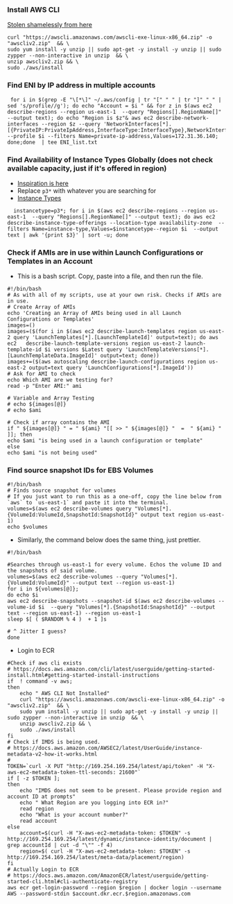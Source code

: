 ### Install AWS CLI
[ Stolen shamelessly from here](https://docs.aws.amazon.com/cli/latest/userguide/getting-started-install.html#getting-started-install-instructions)
```
curl "https://awscli.amazonaws.com/awscli-exe-linux-x86_64.zip" -o "awscliv2.zip"  && \
sudo yum install -y unzip || sudo apt-get -y install -y unzip || sudo zypper --non-interactive in unzip  && \
unzip awscliv2.zip && \
sudo ./aws/install
```
### Find ENI by IP address in multiple accounts
```
 for i in $(grep -E "\[*\]" ~/.aws/config | tr "[" " " | tr "]" " " | sed 's/profile//g'); do echo "Account = $i " && for z in $(aws ec2 describe-regions --region us-east-1  --query "Regions[].RegionName[]" --output text); do echo "Region is $z"& aws ec2 describe-network-interfaces --region $z --query 'NetworkInterfaces[*].[{PrivateIP:PrivateIpAddress,InterfaceType:InterfaceType},NetworkInterfaceId,Attachment]' --profile $i --filters Name=private-ip-address,Values=172.31.36.140; done;done  | tee ENI_list.txt
```

### Find Availability of Instance Types Globally (does not check available capacity, just if it's offered in region)
* [Inspiration is here](https://www.youtube.com/watch?v=6U0h8InsW30)
* Replace `p3*` with whatever you are searching for
* [Instance Types](https://instances.vantage.sh/)
```
  instancetype=p3*; for i in $(aws ec2 describe-regions --region us-east-1  --query "Regions[].RegionName[]" --output text); do aws ec2 describe-instance-type-offerings --location-type availability-zone  --filters Name=instance-type,Values=$instancetype--region $i  --output text | awk '{print $3}' | sort -u; done
```
### Check if AMIs are in use within Launch Configurations or Templates in an Account
* This is a bash script. Copy, paste into a file, and then run the file. 
```
#!/bin/bash
# As with all of my scripts, use at your own risk. Checks if AMIs are in use.
# Create Array of AMIs
echo 'Creating an Array of AMIs being used in all Launch Configurations or Templates'
images=()
images=($(for i in $(aws ec2 describe-launch-templates region us-east-2 query 'LaunchTemplates[*].[LaunchTemplateId]' output=text); do aws ec2   describe-launch-template-versions region us-east-2 launch-template-id $i versions $Latest query 'LaunchTemplateVersions[*].[LaunchTemplateData.ImageId]' output=text; done))
images+=($(aws autoscaling describe-launch-configurations region us-east-2 output=text query 'LaunchConfigurations[*].ImageId'))
# Ask for AMI to check
echo Which AMI are we testing for?
read -p "Enter AMI:" ami

# Variable and Array Testing
# echo ${images[@]}
# echo $ami

# Check if array contains the AMI
if " ${images[@]} " = " ${ami} "[[ >> " ${images[@]} "  =  " ${ami} "  ]]; then
echo $ami "is being used in a launch configuration or template"
else
echo $ami "is not being used"
```

### Find source snapshot IDs for EBS Volumes
```
#!/bin/bash
# Finds source snapshot for volumes
# If you just want to run this as a one-off, copy the line below from `aws` to `us-east-1` and paste it into the terminal. 
volumes=$(aws ec2 describe-volumes query "Volumes[*].{VolumeId:VolumeId,SnapshotId:SnapshotId}" output text region us-east-1)
echo $volumes
```
* Similarly, the command below does the same thing, just prettier. 
```
#!/bin/bash

#Searches through us-east-1 for every volume. Echos the volume ID and the snapshots of said volume.
volumes=$(aws ec2 describe-volumes --query "Volumes[*].{VolumeId:VolumeId}" --output text --region us-east-1)
for i in ${volumes[@]};
do echo $i
aws ec2 describe-snapshots --snapshot-id $(aws ec2 describe-volumes --volume-id $i  --query "Volumes[*].{SnapshotId:SnapshotId}" --output text --region us-east-1) --region us-east-1
sleep $[ ( $RANDOM % 4 )  + 1 ]s

# ^ Jitter I guess?
done
```
* Login to ECR
```
#Check if aws cli exists
# https://docs.aws.amazon.com/cli/latest/userguide/getting-started-install.html#getting-started-install-instructions
if  ! command -v aws;
then
	echo " AWS CLI Not Installed"
	curl "https://awscli.amazonaws.com/awscli-exe-linux-x86_64.zip" -o "awscliv2.zip"  && \
	sudo yum install -y unzip || sudo apt-get -y install -y unzip || sudo zypper --non-interactive in unzip  && \
	unzip awscliv2.zip && \
	sudo ./aws/install
fi
# Check if IMDS is being used.
# https://docs.aws.amazon.com/AWSEC2/latest/UserGuide/instance-metadata-v2-how-it-works.html
# 
TOKEN=`curl -X PUT "http://169.254.169.254/latest/api/token" -H "X-aws-ec2-metadata-token-ttl-seconds: 21600"`
if [ -z $TOKEN ];
then
	echo "IMDS does not seem to be present. Please provide region and account ID at prompts"
	echo " What Region are you logging into ECR in?"
	read region
	echo "What is your account number?"
	read account
else
	account=$(curl -H "X-aws-ec2-metadata-token: $TOKEN" -s http://169.254.169.254/latest/dynamic/instance-identity/document | grep accountId | cut -d "\"" -f 4)
	region=$( curl -H "X-aws-ec2-metadata-token: $TOKEN" -s http://169.254.169.254/latest/meta-data/placement/region)
fi
# Actually Login to ECR
# https://docs.aws.amazon.com/AmazonECR/latest/userguide/getting-started-cli.html#cli-authenticate-registry
aws ecr get-login-password --region $region | docker login --username AWS --password-stdin $account.dkr.ecr.$region.amazonaws.com
```
